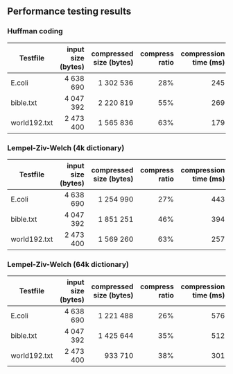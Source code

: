 ## Performance testing results
### Huffman coding
Testfile | input size (bytes) | compressed size (bytes) | compress ratio | compression time (ms) | decompression time (ms)
--- | ---: | ---: | ---: | ---: | ---:
E.coli | 4 638 690 | 1 302 536 | 28% | 245 | 115
bible.txt | 4 047 392 | 2 220 819 | 55% | 269 | 158
world192.txt | 2 473 400 | 1 565 836 | 63% | 179 | 113

### Lempel-Ziv-Welch (4k dictionary)
Testfile | input size (bytes) | compressed size (bytes) | compress ratio | compression time (ms) | decompression time (ms)
--- | ---: | ---: | ---: | ---: | ---:
E.coli | 4 638 690 | 1 254 990 | 27% | 443 | 180
bible.txt | 4 047 392 | 1 851 251 | 46% | 394 | 190
world192.txt | 2 473 400 | 1 569 260 | 63% | 257 | 130

### Lempel-Ziv-Welch (64k dictionary)
Testfile | input size (bytes) | compressed size (bytes) | compress ratio | compression time (ms) | decompression time (ms)
--- | ---: | ---: | ---: | ---: | ---:
E.coli | 4 638 690 | 1 221 488 | 26% | 576 | 195
bible.txt | 4 047 392 | 1 425 644 | 35% | 512 | 193
world192.txt | 2 473 400 | 933 710 | 38% | 301 | 108


